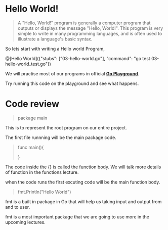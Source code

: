 # **Hello World!**

>A "Hello, World!" program is generally a computer program that outputs or displays the message "Hello, World!". This program is very simple to write in many programming languages, and is often used to illustrate a language's basic syntax.

So lets start with writing a Hello world  Program,

@[Hello World]({"stubs": ["03-hello-world.go"], "command": "go test 03-hello-world_test.go"})

We will practise most of our programs in official [**Go Playground**](https://go.dev/play/).

Try running this code on the playground and see what happens.

# Code review
>package main

This is to represent the root program on our entire project.

The first file runnning will be the main package code.

> func main(){
> 
> 
> }

The code inside the {} is called the function body. We will talk more details of function in the functions lecture.

when the code runs the first excuting code will be the main function body.

> fmt.Println("Hello World")

fmt is a built in package in Go that will help us taking input and output from and to user.

fmt is a most important package that we are going to use more in the upcoming lectures.